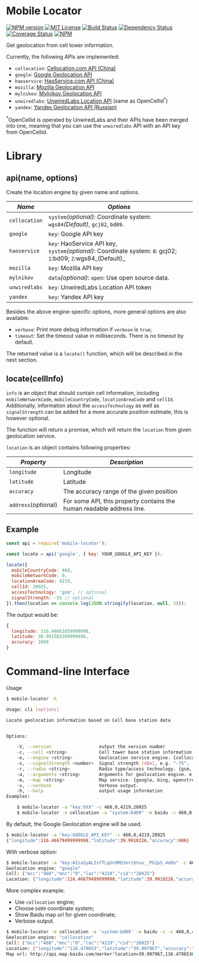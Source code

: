 # Mobile Locator

[![NPM version][npm-version-image]][npm-url]
[![MIT License][license-image]][license-url]
[![Build Status][travis-image]][travis-url]
[![Dependency Status][dependency-image]][dependency-url]
[![Coverage Status][coverage-image]][coverage-url]
[![NPM][npm-classy-badge-image]][npm-classy-badge-url]

[license-image]: http://img.shields.io/badge/license-Apache%202.0-blue.svg?style=flat
[license-url]: LICENSE.txt

[npm-url]: https://npmjs.org/package/mobile-locator
[npm-version-image]: http://img.shields.io/npm/v/mobile-locator.svg?style=flat
[npm-downloads-image]: http://img.shields.io/npm/dm/mobile-locator.svg?style=flat
[npm-classy-badge-image]: https://nodei.co/npm/mobile-locator.png?downloads=true&downloadRank=true&stars=true
[npm-classy-badge-url]: https://nodei.co/npm/mobile-locator/

[travis-url]: http://travis-ci.org/twang2218/mobile-locator
[travis-image]: http://img.shields.io/travis/twang2218/mobile-locator.svg?style=flat

[dependency-url]: https://gemnasium.com/twang2218/mobile-locator
[dependency-image]: http://img.shields.io/gemnasium/twang2218/mobile-locator.svg

[coverage-url]: https://coveralls.io/github/twang2218/mobile-locator?branch=master
[coverage-image]: https://coveralls.io/repos/github/twang2218/mobile-locator/badge.svg?branch=master

Get geolocation from cell tower information.

Currently, the following APIs are implemented:

- `cellocation`: [Cellocation.com API (China)](http://www.cellocation.com/interfac/)
- `google`: [Google Geolocation API](https://developers.google.com/maps/documentation/geolocation/intro)
- `haoservice`: [HaoService.com API (China)](http://www.haoservice.com/docs/1)
- `mozilla`: [Mozilla Geolocation API](https://location.services.mozilla.com/api)
- `mylnikov`: [Mylnikov Geolocation API](https://www.mylnikov.org/archives/1059)
- `unwiredlabs`: [UnwiredLabs Location API](https://unwiredlabs.com/) (same as OpenCellid<sup>*</sup>)
- `yandex`: [Yandex Geolocation API (Russian)](https://tech.yandex.ru/locator/doc/dg/api/geolocation-api_json-docpage/)

<sup>*</sup>OpenCellid is operated by UnwiredLabs and their APIs have been merged into one, meaning that you can use the `unwiredlabs` API with an API key from OpenCellid.

# Library

## api(name, options)

Create the location engine by given name and options.

*Name*  | *Options*
--- | ---
 `cellocation` | `system`_(optional)_: Coordinate system: `wgs84`_(Default)_, `gcj02`, `bd09`.
 `google` | `key`: Google API key
 `haoservice` | `key`: HaoService API key, <br> `system`_(optional)_: Coordinate system: `0`: gcj02; `1`:bd09; `2`:wgs84_(Default)_
 `mozilla` | `key`: Mozilla API key
 `mylnikov` | `data`_(optional)_: `open`: Use open source data.
 `unwiredlabs` | `key`: UnwiredLabs Location API token
 `yandex` | `key`: Yandex API key

Besides the above engine-specific options,  more general options are also available:

- `verbose`: Print more debug information if `verbose` is `true`;
- `timeout`: Set the timeout value in milliseconds. There is no timeout by default.

The returned value is a `locate()` function, which will be described in the next section.

## locate(cellInfo)

`info` is an object that should contain cell information, including `mobileNetworkCode`, `mobileCountryCode`, `locationAreaCode` and `cellId`. Additionally, information about the `accessTechnology` as well as `signalStrength` can be added for a more accurate position estimate, this is however optional.

The function will return a promise, which will return the `location` from given geolocation service.

`location` is an object contains following properties:

*Property*  | *Description*
--- | ---
 `longitude` | Longitude
 `latitude` | Latitude
 `accuracy` | The accuracy range of the given position
 `address`(optional) | For some API, this property contains the human readable address line.

## Example

```javascript
const api = require('mobile-locator');

const locate = api('google', { key: YOUR_GOOGLE_API_KEY });

locate({
  mobileCountryCode: 460,
  mobileNetworkCode: 0,
  locationAreaCode: 4219,
  cellId: 20925,
  accessTechnology: 'gsm', // optional
  signalStrength: -55 // optional
}).then(location => console.log(JSON.stringify(location, null, 2)));
```

The output would be:

```javascript
{
  longitude: 116.46661859999998,
  latitude: 39.991583399999996,
  accuracy: 1098
}
```

# Command-line Interface

Usage

```bash
$ mobile-locator -h

Usage: cli [options]

Locate geolocation information based on Cell base station data


Options:

    -V, --version                  output the version number
    -c, --cell <string>            Cell tower base station information in format "MCC,MNC,LAC,CID". "-c 460,0,4219,20925"
    -e, --engine <string>          Geolocation service engine. {cellocation, google, haoservice, mozilla, mylnikov, unwiredlabs, yandex}. Default: google (default: google)
    -s, --signalStrength <number>  Signal strength [dBm], e.g. "-75".
    -r, --radio <string>           Radio type/access technology. {gsm, cdma, wcdma, lte}. e.g. "lte".
    -a, --arguments <string>       Arguments for geolocation engine. e.g. "key:XXX,oid:123".
    -m, --map <string>             Map service. {google, bing, openstreetmap, google.cn, bing.cn, baidu}. Default: google
    -v, --verbose                  Verbose output.
    -h, --help                     output usage information
Examples:

    $ mobile-locator -a "key:XXX" -c 460,0,4219,20925
    $ mobile-locator -e cellocation -a "system:bd09" -m baidu -c 460,0,4219,20925

```

By default, the Google Geolocation engine will be used.

```bash
$ mobile-locator -a "key:GOOGLE_API_KEY" -c 460,0,4219,20925
{"longitude":116.46679499999998,"latitude":39.9910226,"accuracy":606}
```

With verbose option:

```bash
$ mobile-locator -a "key:AIzaSyAL2sfTLqUv9Rb3ercbtuu__PG2pS_4eDo" -c 460,0,4219,20925 -v
Geolocation engine: "google"
Cell: {"mcc":"460","mnc":"0","lac":"4219","cid":"20925"}
Location: {"longitude":116.46679499999998,"latitude":39.9910226,"accuracy":606}
```

More complex example:

- Use `cellocation` engine;
- Choose `bd09` coordinate system;
- Show Baidu map url for given coordinate;
- Verbose output.

```bash
$ mobile-locator -e cellocation -a 'system:bd09' -m baidu -v -c 460,0,4219,20925
Geolocation engine: "cellocation"
Cell: {"mcc":"460","mnc":"0","lac":"4219","cid":"20925"}
Location: {"longitude":"116.479653","latitude":"39.997967","accuracy":"100","address":"北京市朝阳区望京街道望京园402号楼;广顺南大街与阜安西路路口东北109米"}
Map url: http://api.map.baidu.com/marker?location=39.997967,116.479653&title=_&content=北京市朝阳区望京街道望京园402号楼;广顺南大街与阜安西路路口东北109米&output=html&autoOpen=true
```
